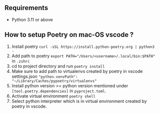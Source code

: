 ## Requirements

- Python 3.11 or above

## How to setup Poetry on mac-OS vscode ?

1. Install poetry `curl -sSL https://install.python-poetry.org | python3 -`
2. Add path to poetry `export PATH="/Users/<username>/.local/bin:$PATH"` in `.zshrc`
3. cd to project directory and run `poetry install`
4. Make sure to add path to virtualenvs created by poetry in vscode settings.json `"python.venvPath": "~/Library/Caches/pypoetry/virtualenvs"`
5. Install python version >= python version mentioned under `[tool.poetry.dependencies]` in `pyproject.toml`.
6. Activate virtual environment `poetry shell`
7. Select python interpreter which is in virtual environment created by poetry in vscode.
